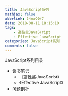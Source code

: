 ```yaml
---
title: JavaScript系列
mathjax: false
abbrlink: 84ea90f7
date: 2018-08-11 18:15:10
tags:
    - 高性能JavaScript
    - Effective JavaScript
categories: JavaScript系列
comments: false
---
```


JavaScript系列目录
- 读书笔记
    + 《高性能JavaScript》
    + 《Effective JavaScript》
- 问题剖析
